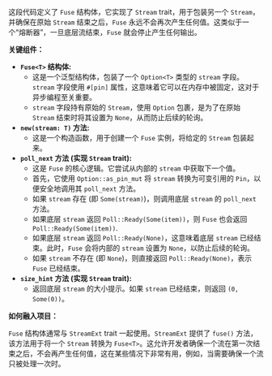 这段代码定义了 `Fuse` 结构体，它实现了 `Stream` trait，用于包装另一个 `Stream`，并确保在原始 `Stream` 结束之后，`Fuse` 永远不会再次产生任何值。这类似于一个“熔断器”，一旦底层流结束，`Fuse` 就会停止产生任何输出。

**关键组件：**

*   **`Fuse<T>` 结构体:**
    *   这是一个泛型结构体，包装了一个 `Option<T>` 类型的 `stream` 字段。`stream` 字段使用 `#[pin]` 属性，这意味着它可以在内存中被固定，这对于异步编程至关重要。
    *   `stream` 字段持有原始的 `Stream`，使用 `Option` 包裹，是为了在原始 `Stream` 结束时将其设置为 `None`，从而防止后续的轮询。
*   **`new(stream: T)` 方法:**
    *   这是一个构造函数，用于创建一个 `Fuse` 实例，将给定的 `Stream` 包装起来。
*   **`poll_next` 方法 (实现 `Stream` trait):**
    *   这是 `Fuse` 的核心逻辑。它尝试从内部的 `stream` 中获取下一个值。
    *   首先，它使用 `Option::as_pin_mut` 将 `stream` 转换为可变引用的 `Pin`，以便安全地调用其 `poll_next` 方法。
    *   如果 `stream` 存在 (即 `Some(stream)`)，则调用底层 `stream` 的 `poll_next` 方法。
    *   如果底层 `stream` 返回 `Poll::Ready(Some(item))`，则 `Fuse` 也会返回 `Poll::Ready(Some(item))`.
    *   如果底层 `stream` 返回 `Poll::Ready(None)`，这意味着底层 `stream` 已经结束。此时，`Fuse` 会将内部的 `stream` 设置为 `None`，以防止后续的轮询。
    *   如果 `stream` 不存在 (即 `None`)，则直接返回 `Poll::Ready(None)`，表示 `Fuse` 已经结束。
*   **`size_hint` 方法 (实现 `Stream` trait):**
    *   返回底层 `stream` 的大小提示。如果 `stream` 已经结束，则返回 `(0, Some(0))`。

**如何融入项目：**

`Fuse` 结构体通常与 `StreamExt` trait 一起使用。`StreamExt` 提供了 `fuse()` 方法，该方法用于将一个 `Stream` 转换为 `Fuse<T>`。这允许开发者确保一个流在第一次结束之后，不会再产生任何值，这在某些情况下非常有用，例如，当需要确保一个流只被处理一次时。

